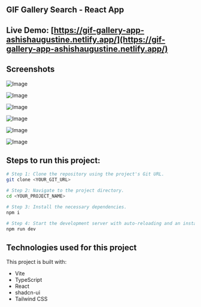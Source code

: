
## GIF Gallery Search - React App

##  **Live Demo**: [https://gif-gallery-app-ashishaugustine.netlify.app/](https://gif-gallery-app-ashishaugustine.netlify.app/)


## Screenshots
![Image](https://github.com/user-attachments/assets/0cef85da-ba62-448d-bc70-07f79195274c)

![Image](https://github.com/user-attachments/assets/0573342b-eb56-46ec-8953-7fc81e4067e0)

![Image](https://github.com/user-attachments/assets/58b31cd5-ffb3-4ca2-8ff9-554c10201968)

![Image](https://github.com/user-attachments/assets/7ba72a00-d281-42d4-8700-247e32ee47ec)

![Image](https://github.com/user-attachments/assets/d923fd3d-9405-46e7-8bed-68d2e006ca2e)

![Image](https://github.com/user-attachments/assets/953f7484-a585-40a2-bf53-65040bcf0678)

## Steps to run this project:

```sh
# Step 1: Clone the repository using the project's Git URL.
git clone <YOUR_GIT_URL>

# Step 2: Navigate to the project directory.
cd <YOUR_PROJECT_NAME>

# Step 3: Install the necessary dependencies.
npm i

# Step 4: Start the development server with auto-reloading and an instant preview.
npm run dev
```



 
## Technologies used for this project

This project is built with:

- Vite
- TypeScript
- React
- shadcn-ui
- Tailwind CSS


 
